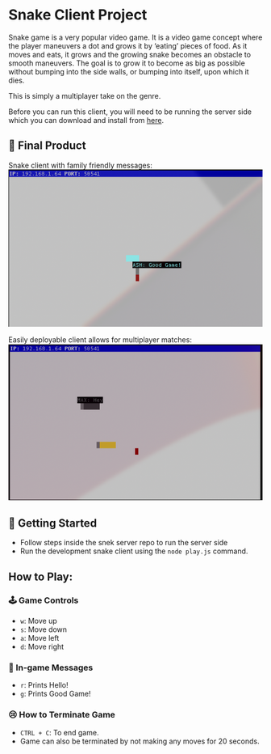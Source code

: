 # Snake Client Project

Snake game is a very popular video game. It is a video game concept where the player maneuvers a dot and grows it by ‘eating’ pieces of food. As it moves and eats, it grows and the growing snake becomes an obstacle to smooth maneuvers. The goal is to grow it to become as big as possible without bumping into the side walls, or bumping into itself, upon which it dies.

This is simply a multiplayer take on the genre.

Before you can run this client, you will need to be running the server side which you can download and install from [here](https://github.com/lighthouse-labs/snek-multiplayer). 

## 🥳 Final Product

Snake client with family friendly messages:
!["Blue snake saying Good Game"](./FamilyOne.png)

Easily deployable client allows for multiplayer matches:
!["Yellow and gray snake playing an intense game of snek"](./Multiplayer.png)


## 📖 Getting Started

- Follow steps inside the snek server repo to run the server side
- Run the development snake client using the `node play.js` command.

## How to Play:

### 🕹️ Game Controls
* `w`:  Move up
* `s`: Move down
* `a`: Move left
* `d`: Move right

### 💬 In-game Messages
* `r`: Prints Hello!
* `g`: Prints Good Game!

### 😢 How to Terminate Game
* `CTRL + C`: To end game.
* Game can also be terminated by not making any moves for 20 seconds. 

